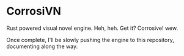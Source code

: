 # CorrosiVN
Rust powered visual novel engine. Heh, heh. Get it? Corrosive! wew.

Once complete, I'll be slowly pushing the engine to this repository, documenting along the way.
